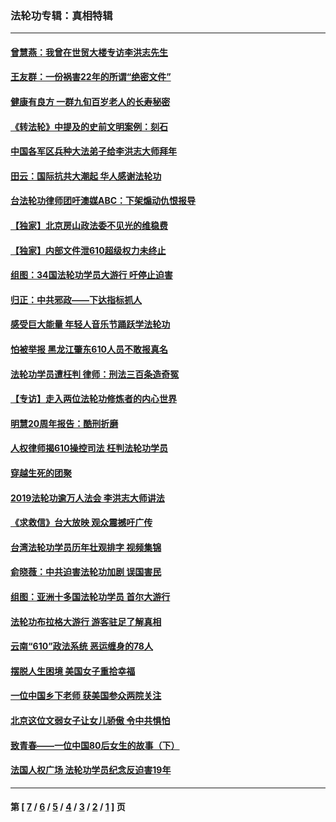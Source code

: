 ### 法轮功专辑：真相特辑
---
#### [曾慧燕：我曾在世贸大楼专访李洪志先生](../../pages/nf4389/n12898729.md?09160430) 
#### [王友群：一份祸害22年的所谓“绝密文件”](../../pages/nf4389/n12871750.md?09160430) 
#### [健康有良方 一群九旬百岁老人的长寿秘密](../../pages/nf4389/n12847475.md?09160430) 
#### [《转法轮》中提及的史前文明案例：刻石](../../pages/nf4389/n12758577.md?09160430) 
#### [中国各军区兵种大法弟子给李洪志大师拜年](../../pages/nf4389/n12750047.md?09160430) 
#### [田云：国际抗共大潮起 华人感谢法轮功](../../pages/nf4389/n12357708.md?09160430) 
#### [台法轮功律师团吁澳媒ABC：下架煽动仇恨报导](../../pages/nf4389/n12279917.md?09160430) 
#### [【独家】北京房山政法委不见光的维稳费](../../pages/nf4389/n12031979.md?09160430) 
#### [【独家】内部文件泄610超级权力未终止](../../pages/nf4389/n12023895.md?09160430) 
#### [组图：34国法轮功学员大游行 吁停止迫害](../../pages/nf4389/n11492658.md?09160430) 
#### [归正：中共邪政——下达指标抓人](../../pages/nf4389/n11474770.md?09160430) 
#### [感受巨大能量 年轻人音乐节踊跃学法轮功](../../pages/nf4389/n11441981.md?09160430) 
#### [怕被举报 黑龙江肇东610人员不敢报真名](../../pages/nf4389/n11436499.md?09160430) 
#### [法轮功学员遭枉判 律师：刑法三百条造奇冤](../../pages/nf4389/n11433943.md?09160430) 
#### [【专访】走入两位法轮功修炼者的内心世界](../../pages/nf4389/n11415623.md?09160430) 
#### [明慧20周年报告：酷刑折磨](../../pages/nf4389/n11387954.md?09160430) 
#### [人权律师揭610操控司法 枉判法轮功学员](../../pages/nf4389/n11313370.md?09160430) 
#### [穿越生死的团聚](../../pages/nf4389/n11258922.md?09160430) 
#### [2019法轮功逾万人法会 李洪志大师讲法](../../pages/nf4389/n11265303.md?09160430) 
#### [《求救信》台大放映 观众震撼吁广传](../../pages/nf4389/n10922251.md?09160430) 
#### [台湾法轮功学员历年壮观排字 视频集锦](../../pages/nf4389/n10878789.md?09160430) 
#### [俞晓薇：中共迫害法轮功加剧 误国害民](../../pages/nf4389/n10859260.md?09160430) 
#### [组图：亚洲十多国法轮功学员 首尔大游行](../../pages/nf4389/n10781149.md?09160430) 
#### [法轮功布拉格大游行 游客驻足了解真相](../../pages/nf4389/n10749360.md?09160430) 
#### [云南“610”政法系统 恶运缠身的78人](../../pages/nf4389/n10747534.md?09160430) 
#### [摆脱人生困境 美国女子重拾幸福](../../pages/nf4389/n10688678.md?09160430) 
#### [一位中国乡下老师 获美国参众两院关注](../../pages/nf4389/n10683927.md?09160430) 
#### [北京这位文弱女子让女儿骄傲 令中共惧怕](../../pages/nf4389/n10668341.md?09160430) 
#### [致青春——一位中国80后女生的故事（下）](../../pages/nf4389/n10642721.md?09160430) 
#### [法国人权广场 法轮功学员纪念反迫害19年](../../pages/nf4389/n10586601.md?09160430) 

---
#### 第 [ [7](./7.md?09160430) / [6](./6.md?09160430) / [5](./5.md?09160430) / [4](./4.md?09160430) / [3](./3.md?09160430) / [2](./2.md?09160430) / [1](./1.md?09160430) ] 页
